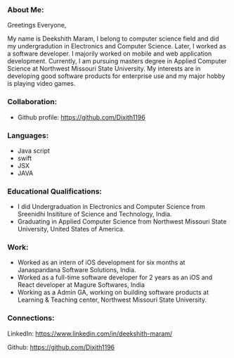 ### About Me:

Greetings Everyone, 

My name is Deekshith Maram, I belong to computer science field and did my undergradution in Electronics and Computer Science. Later, I worked as a software developer. I majorily worked on mobile and web application development. Currently, I am pursuing masters degree in Applied Computer Science at Northwest Missouri State University. My interests are in developing good software products for enterprise use and my major hobby is playing video games.

### Collaboration:
* Github profile: https://github.com/Dixith1196


### Languages:

- Java script
- swift
- JSX
- JAVA

### Educational Qualifications:

- I did Undergraduation in Electronics and Computer Science from Sreenidhi Insititure of Science and Technology, India.
- Graduating in Applied Computer Science from Northwest Missouri State University, United States of America.

### Work:

- Worked as an intern of iOS development for six months at Janaspandana Software Solutions, India.
- Worked as a full-time software developer for 2 years as an iOS and React developer at Magure Softwares, India 
- Working as a Admin GA, working on building software products at Learning & Teaching center, Northwest Missouri State University.

### Connections:

LinkedIn: https://www.linkedin.com/in/deekshith-maram/

Github: https://github.com/Dixith1196



